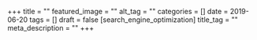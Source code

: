 +++
title = ""
featured_image = ""
alt_tag = ""
categories = []
date = 2019-06-20
tags = []
draft = false
[search_engine_optimization]
title_tag = ""
meta_description = ""
+++